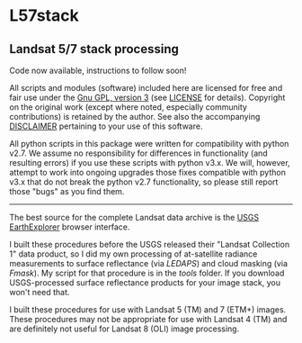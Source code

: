 # L57stack

## Landsat 5/7 stack processing

Code now available, instructions to follow soon!

All scripts and modules (software) included here are licensed for free and fair use under the [Gnu GPL, version 3](https://www.gnu.org/licenses/) (see [LICENSE](./LICENSE_GnuGPLv3.txt) for details). Copyright on the original work (except where noted, especially community contributions) is retained by the author. See also the accompanying [DISCLAIMER](./DISCLAIMER.txt) pertaining to your use of this software.

All python scripts in this package were written for compatibility with python v2.7. We assume no responsibility for differences in functionality (and resulting errors) if you use these scripts with python v3.x. We will, however, attempt to work into ongoing upgrades those fixes compatible with python v3.x that do not break the python v2.7 functionality, so please still report those "bugs" as you find them.

---

The best source for the complete Landsat data archive is the [USGS EarthExplorer](https://earthexplorer.usgs.gov/) browser interface.

I built these procedures before the USGS released their "Landsat Collection 1" data product, so I did my own processing of at-satellite radiance measurements to surface reflectance (via *LEDAPS*) and cloud masking (via *Fmask*). My script for that procedure is in the *tools* folder. If you download USGS-processed surface reflectance products for your image stack, you won't need that.

I built these procedures for use with Landsat 5 (TM) and 7 (ETM+) images. These procedures may not be appropriate for use with Landsat 4 (TM) and are definitely not useful for Landsat 8 (OLI) image processing.
